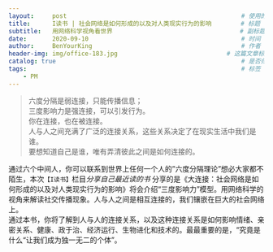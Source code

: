 ```yaml
---
layout:     post                                                # 使用的布局（不需要改）
title:      I读书 | 社会网络是如何形成的以及对人类现实行为的影响        # 标题 
subtitle:   用网络科学视角看世界                                   # 副标题
date:       2020-09-10                                          # 时间
author:     BenYourKing                                         # 作者
header-img: img/office-183.jpg                              # 这篇文章标题背景图片
catalog: true                                                   # 是否归档
tags:                                                           # 标签
    - PM
---
```


> 六度分隔是弱连接，只能传播信息；           
> 三度影响力是强连接，可以引发行为。          
> 你在连接，也在被连接。            
> 人与人之间充满了广泛的连接关系，这些关系决定了在现实生活中我们是谁。         
> 要想知道自己是谁，唯有弄清彼此之间是如何连接的。         
                 
                 
通过六个中间人，你可以联系到世界上任何一个人的”六度分隔理论”想必大家都不陌生，本次`【I读书】`栏目*分享自己最近读的书*   分享的是《大连接：社会网络是如何形成的以及对人类现实行为的影响》将会介绍“三度影响力”模型。用网络科学的视角来解读社交传播现象。人与人之间是相互连接的，我们镶嵌在巨大的社会网络上。                 
通过本书，你将了解到人与人的连接关系，以及这种连接关系是如何影响情绪、亲密关系、健康、政于治、经济运行、生物进化和技术的。最最重要的是，“究竟是什么“让我们成为独一无二的个体”。                         
              


